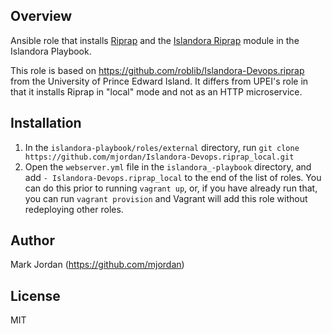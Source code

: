 ## Overview

Ansible role that installs [Riprap](https://github.com/mjordan/riprap) and the [Islandora Riprap](https://github.com/mjordan/islandora_riprap) module in the Islandora Playbook.

This role is based on https://github.com/roblib/Islandora-Devops.riprap from the University of Prince Edward Island. It differs from UPEI's role in that it installs Riprap in "local" mode and not as an HTTP microservice.

## Installation

1. In the `islandora-playbook/roles/external` directory, run `git clone https://github.com/mjordan/Islandora-Devops.riprap_local.git`
1. Open the `webserver.yml` file in the `islandora_-playbook` directory, and add `- Islandora-Devops.riprap_local` to the end of the list of roles. You can do this prior to running `vagrant up`, or, if you have already run that, you can run `vagrant provision` and Vagrant will add this role without redeploying other roles.

## Author

Mark Jordan (https://github.com/mjordan)

## License

MIT

